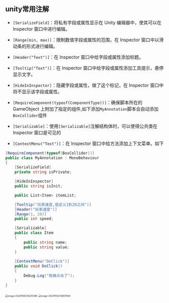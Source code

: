 ## unity常用注解

- `[SerializeField]`：将私有字段或属性显示在 Unity 编辑器中，使其可以在 Inspector 窗口中进行编辑。
- `[Range(min, max)]`：限制数值字段或属性的范围，在 Inspector 窗口中以滑动条的形式进行编辑。

- `[Header("Text")]`：在 Inspector 窗口中给字段或属性添加标题。
- `[Tooltip("Text")]`：在 Inspector 窗口中给字段或属性添加工具提示，悬停显示文字。
- `[HideInInspector]`：隐藏字段或属性，做了这个标记，在 Inspector 窗口中将不显示该字段或属性。
- `[RequireComponent(typeof(ComponentType))]`：确保脚本所在的 GameObject 上附加了指定的组件,如下添加`MyAnnotation`脚本会自动添加`BoxCollider`组件
- `[Serializable]`：使用`[Serializable]`注解结构体时，可以使得公共类在 Inspector 窗口是可见的
- `[ContextMenu("Text")]`：在 Inspector 窗口中给方法添加上下文菜单。如下

```c#
[RequireComponent(typeof(BoxCollider))]
public class MyAnnotation : MonoBehaviour
{
    [SerializeField]
    private string isPrivate;

    [HideInInspector]
    public string isInit;

    public List<Item> itemList;

    [Tooltip("玩家速度,值定义1到20之间")]
    [Header("玩家速度")]
    [Range(1, 20)]
    public int speed;

    [Serializable]
    public class Item
    {
        public string name;
        public string value;
    }
    
    [ContextMenu("DoClick")]
    public void DoClick()
    {
        Debug.Log("我被点击了");
    }
}
```

<img src="../../assets/image-20241105214255386.png" alt="image-20241105214255386" style="zoom:50%;" />

<img src="../../assets/image-20241105214807804.png" alt="image-20241105214807804" style="zoom:50%;" />